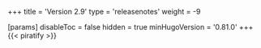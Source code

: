 +++
title = 'Version 2.9'
type = 'releasenotes'
weight = -9

[params]
  disableToc = false
  hidden = true
  minHugoVersion = '0.81.0'
+++
{{< piratify >}}
